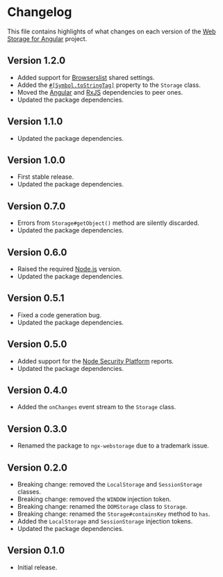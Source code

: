 # Changelog
This file contains highlights of what changes on each version of the [Web Storage for Angular](https://github.com/cedx/ngx-webstorage) project.

## Version 1.2.0
- Added support for [Browserslist](http://browserl.ist) shared settings.
- Added the [`#[Symbol.toStringTag]`](https://developer.mozilla.org/en-US/docs/Web/JavaScript/Reference/Global_Objects/Symbol/toStringTag) property to the `Storage` class.
- Moved the [Angular](https://angular.io) and [RxJS](http://reactivex.io/rxjs) dependencies to peer ones.
- Updated the package dependencies.

## Version 1.1.0
- Updated the package dependencies.

## Version 1.0.0
- First stable release.
- Updated the package dependencies.

## Version 0.7.0
- Errors from `Storage#getObject()` method are silently discarded.
- Updated the package dependencies.

## Version 0.6.0
- Raised the required [Node.js](https://nodejs.org) version.
- Updated the package dependencies.

## Version 0.5.1
- Fixed a code generation bug.
- Updated the package dependencies.

## Version 0.5.0
- Added support for the [Node Security Platform](https://nodesecurity.io) reports.
- Updated the package dependencies.

## Version 0.4.0
- Added the `onChanges` event stream to the `Storage` class.

## Version 0.3.0
- Renamed the package to `ngx-webstorage` due to a trademark issue. 

## Version 0.2.0
- Breaking change: removed the `LocalStorage` and `SessionStorage` classes.
- Breaking change: removed the `WINDOW` injection token.
- Breaking change: renamed the `DOMStorage` class to `Storage`.
- Breaking change: renamed the `Storage#containsKey` method to `has`.
- Added the `LocalStorage` and `SessionStorage` injection tokens.
- Updated the package dependencies.

## Version 0.1.0
- Initial release.
